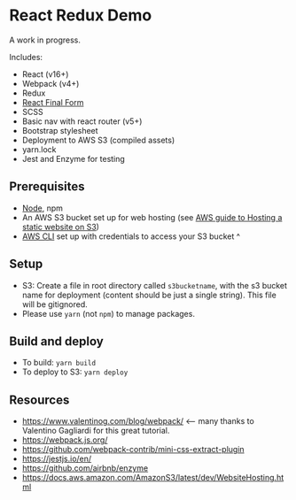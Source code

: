 # React Redux Demo
A work in progress.

Includes:
- React (v16+)
- Webpack (v4+)
- Redux
- [React Final Form](https://github.com/final-form/react-final-form)
- SCSS
- Basic nav with react router (v5+)
- Bootstrap stylesheet
- Deployment to AWS S3 (compiled assets)
- yarn.lock
- Jest and Enzyme for testing

## Prerequisites
- [Node](https://nodejs.org), npm
- An AWS S3 bucket set up for web hosting (see [AWS guide to Hosting a static website on S3](https://docs.aws.amazon.com/AmazonS3/latest/dev/WebsiteHosting.html))
- [AWS CLI](https://aws.amazon.com/cli/) set up with credentials to access your S3 bucket ^

## Setup
- S3: Create a file in root directory called `s3bucketname`, with the s3 bucket name for deployment (content should be just a single string). This file will be gitignored.
- Please use `yarn` (not `npm`) to manage packages.

## Build and deploy
- To build: `yarn build`
- To deploy to S3: `yarn deploy`

## Resources
- https://www.valentinog.com/blog/webpack/ <-- many thanks to Valentino Gagliardi for this great tutorial.
- https://webpack.js.org/
- https://github.com/webpack-contrib/mini-css-extract-plugin
- https://jestjs.io/en/
- https://github.com/airbnb/enzyme
- https://docs.aws.amazon.com/AmazonS3/latest/dev/WebsiteHosting.html
